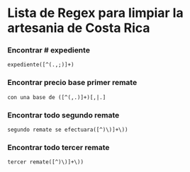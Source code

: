 # Lista de Regex para limpiar la artesania de Costa Rica

### Encontrar # expediente
`expediente([^(.,;)]+)`

### Encontrar precio base primer remate
`con una base de ([^(,.)]+)[,|.]`

### Encontrar todo segundo remate
`segundo remate se efectuara([^)\)]+\))`

### Encontrar todo tercer remate
`tercer remate([^)\)]+\))`